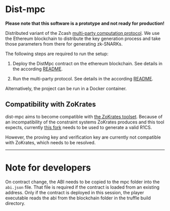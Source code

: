 # Dist-mpc

**Please note that this software is a prototype and not ready for production!**

Distributed variant of the Zcash [multi-party computation protocol](https://github.com/zcash/mpc).
We use the Ethereum blockchain to distribute the key generation process and take those parameters from there for generating zk-SNARKs.

The following steps are required to run the setup:

1. Deploy the DistMpc contract on the ethereum blockchain. See details in the according [README](blockchain).

2. Run the multi-party protocol. See details in the according [README](mpc).

Alternatively, the project can be run in a Docker container.

## Compatibility with ZoKrates
dist-mpc aims to become compatible with [the ZoKrates toolset](https://github.com/JacobEberhardt/ZoKrates).
Because of an incompatibility of the constraint systems ZoKrates produces and this tool expects, currently [this fork](https://github.com/steffen93/ZoKrates) needs to be used to generate a valid R1CS.

However, the proving key and verification key are currently not compatible with ZoKrates, which needs to be resolved.

-----
# Note for developers
On contract change, the ABI needs to be copied to the mpc folder into the `abi.json` file.
That file is required if the contract is loaded from an existing address. Only if the contract is deployed in this session, the player executable reads the abi from the blockchain folder in the truffle build directory.
